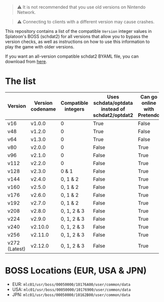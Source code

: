 > ⚠️ It is not recommended that you use old versions on Nintendo Network.

> ⚠️ Connecting to clients with a different version may cause crashes.

This repository contains a list of the compatible `Version` integer values in Splatoon's BOSS (schdat2) for all versions that allow you to bypass the version checks, as well as instructions on how to use this information to play the game with older versions.

If you want an all-version compatible schdat2 BYAML file, you can download from [here](https://github.com/Splatoon-1-Database/version-compatibility-list/blob/main/000005f7).

# The list

| Version | Version codename | Compatible integers | Uses schdata/optdata instead of schdat2/optdat2 | Can go online with Pretendo |
| - | - | - | - | - |
| v16 | v1.0.0 | 0 | True | False |
| v48 | v1.2.0 | 0 | True | False |
| v64 | v1.3.0 | 0 | True | False |
| v80 | v2.0.0 | 0 | False | True |
| v96 | v2.1.0 | 0 | False | True |
| v112 | v2.2.0 | 0 | False | True |
| v128 | v2.3.0 | 0 & 1 | False | True |
| v144 | v2.4.0 | 0, 1 & 2 | False | True |
| v160 | v2.5.0 | 0, 1 & 2 | False | True |
| v176 | v2.6.0 | 0, 1 & 2 | False | True |
| v192 | v2.7.0 | 0, 1 & 2 | False | True |
| v208 | v2.8.0 | 0, 1, 2 & 3 | False | True |
| v224 | v2.9.0 | 0, 1, 2 & 3 | False | True |
| v240 | v2.10.0 | 0, 1, 2 & 3 | False | True |
| v256 | v2.11.0 | 0, 1, 2 & 3 | False | True |
| v272 (Latest) | v2.12.0 | 0, 1, 2 & 3 | False | True |

# BOSS Locations (EUR, USA & JPN)

- EUR: `mlc01/usr/boss/00050000/10176A00/user/common/data`
- USA: `mlc01/usr/boss/00050000/10176900/user/common/data`
- JPN: `mlc01/usr/boss/00050000/10162B00/user/common/data`
